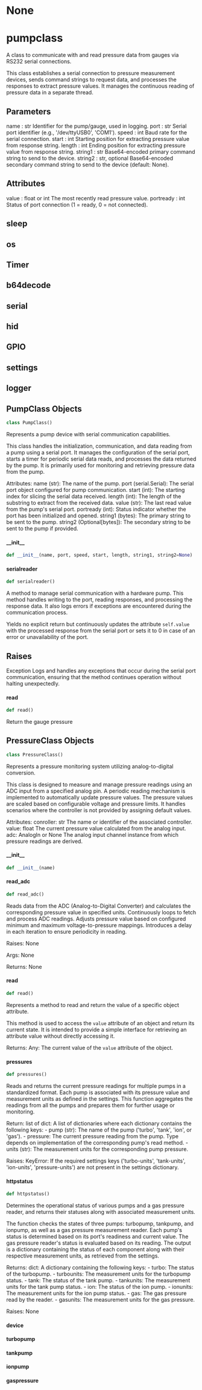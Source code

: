 # None

<a id="pumpclass"></a>

# pumpclass

A class to communicate with and read pressure data from gauges via RS232 serial connections.

This class establishes a serial connection to pressure measurement devices, sends
command strings to request data, and processes the responses to extract pressure values.
It manages the continuous reading of pressure data in a separate thread.

Parameters
----------
name : str
    Identifier for the pump/gauge, used in logging.
port : str
    Serial port identifier (e.g., '/dev/ttyUSB0', 'COM1').
speed : int
    Baud rate for the serial connection.
start : int
    Starting position for extracting pressure value from response string.
length : int
    Ending position for extracting pressure value from response string.
string1 : str
    Base64-encoded primary command string to send to the device.
string2 : str, optional
    Base64-encoded secondary command string to send to the device (default: None).

Attributes
----------
value : float or int
    The most recently read pressure value.
portready : int
    Status of port connection (1 = ready, 0 = not connected).

<a id="pumpclass.sleep"></a>

## sleep

<a id="pumpclass.os"></a>

## os

<a id="pumpclass.Timer"></a>

## Timer

<a id="pumpclass.b64decode"></a>

## b64decode

<a id="pumpclass.serial"></a>

## serial

<a id="pumpclass.hid"></a>

## hid

<a id="pumpclass.GPIO"></a>

## GPIO

<a id="pumpclass.settings"></a>

## settings

<a id="pumpclass.logger"></a>

## logger

<a id="pumpclass.PumpClass"></a>

## PumpClass Objects

```python
class PumpClass()
```

Represents a pump device with serial communication capabilities.

This class handles the initialization, communication, and data reading
from a pump using a serial port. It manages the configuration of the
serial port, starts a timer for periodic serial data reads, and
processes the data returned by the pump. It is primarily used for
monitoring and retrieving pressure data from the pump.

Attributes:
    name (str): The name of the pump.
    port (serial.Serial): The serial port object configured for pump communication.
    start (int): The starting index for slicing the serial data received.
    length (int): The length of the substring to extract from the received data.
    value (str): The last read value from the pump's serial port.
    portready (int): Status indicator whether the port has been initialized and opened.
    string1 (bytes): The primary string to be sent to the pump.
    string2 (Optional[bytes]): The secondary string to be sent to the pump if provided.

<a id="pumpclass.PumpClass.__init__"></a>

#### \_\_init\_\_

```python
def __init__(name, port, speed, start, length, string1, string2=None)
```

<a id="pumpclass.PumpClass.serialreader"></a>

#### serialreader

```python
def serialreader()
```

A method to manage serial communication with a hardware pump. This method handles
writing to the port, reading responses, and processing the response data. It also logs
errors if exceptions are encountered during the communication process.

Yields no explicit return but continuously updates the attribute `self.value` with the
processed response from the serial port or sets it to 0 in case of an error or
unavailability of the port.

Raises
------
Exception
    Logs and handles any exceptions that occur during the serial port communication,
    ensuring that the method continues operation without halting unexpectedly.

<a id="pumpclass.PumpClass.read"></a>

#### read

```python
def read()
```

Return the gauge pressure

<a id="pumpclass.PressureClass"></a>

## PressureClass Objects

```python
class PressureClass()
```

Represents a pressure monitoring system utilizing analog-to-digital conversion.

This class is designed to measure and manage pressure readings using an ADC input from a
specified analog pin. A periodic reading mechanism is implemented to automatically update
pressure values. The pressure values are scaled based on configurable voltage and pressure
limits. It handles scenarios where the controller is not provided by assigning default
values.

Attributes:
    conroller: str
        The name or identifier of the associated controller.
    value: float
        The current pressure value calculated from the analog input.
    adc: AnalogIn or None
        The analog input channel instance from which pressure readings are derived.

<a id="pumpclass.PressureClass.__init__"></a>

#### \_\_init\_\_

```python
def __init__(name)
```

<a id="pumpclass.PressureClass.read_adc"></a>

#### read\_adc

```python
def read_adc()
```

Reads data from the ADC (Analog-to-Digital Converter) and calculates the corresponding
pressure value in specified units. Continuously loops to fetch and process ADC readings.
Adjusts pressure value based on configured minimum and maximum voltage-to-pressure
mappings. Introduces a delay in each iteration to ensure periodicity in reading.

Raises:
    None

Args:
    None

Returns:
    None

<a id="pumpclass.PressureClass.read"></a>

#### read

```python
def read()
```

Represents a method to read and return the value of a specific object attribute.

This method is used to access the `value` attribute of an object and return
its current state. It is intended to provide a simple interface for retrieving
an attribute value without directly accessing it.

Returns:
    Any: The current value of the `value` attribute of the object.

<a id="pumpclass.pressures"></a>

#### pressures

```python
def pressures()
```

Reads and returns the current pressure readings for multiple pumps in a standardized
format. Each pump is associated with its pressure value and measurement units
as defined in the settings. This function aggregates the readings from all the
pumps and prepares them for further usage or monitoring.

Return:
    list of dict: A list of dictionaries where each dictionary contains the
    following keys:
        - pump (str): The name of the pump ('turbo', 'tank', 'ion', or 'gas').
        - pressure: The current pressure reading from the pump. Type depends on
          implementation of the corresponding pump's read method.
        - units (str): The measurement units for the corresponding pump pressure.

Raises:
    KeyError: If the required settings keys ('turbo-units', 'tank-units',
    'ion-units', 'pressure-units') are not present in the settings dictionary.

<a id="pumpclass.httpstatus"></a>

#### httpstatus

```python
def httpstatus()
```

Determines the operational status of various pumps and a gas pressure reader,
and returns their statuses along with associated measurement units.

The function checks the states of three pumps: turbopump, tankpump, and ionpump,
as well as a gas pressure measurement reader. Each pump's status is determined
based on its port's readiness and current value. The gas pressure reader's
status is evaluated based on its reading. The output is a dictionary containing
the status of each component along with their respective measurement units,
as retrieved from the settings.

Returns:
    dict: A dictionary containing the following keys:
        - turbo: The status of the turbopump.
        - turbounits: The measurement units for the turbopump status.
        - tank: The status of the tank pump.
        - tankunits: The measurement units for the tank pump status.
        - ion: The status of the ion pump.
        - ionunits: The measurement units for the ion pump status.
        - gas: The gas pressure read by the reader.
        - gasunits: The measurement units for the gas pressure.

Raises:
    None

<a id="pumpclass.device"></a>

#### device

<a id="pumpclass.turbopump"></a>

#### turbopump

<a id="pumpclass.tankpump"></a>

#### tankpump

<a id="pumpclass.ionpump"></a>

#### ionpump

<a id="pumpclass.gaspressure"></a>

#### gaspressure

